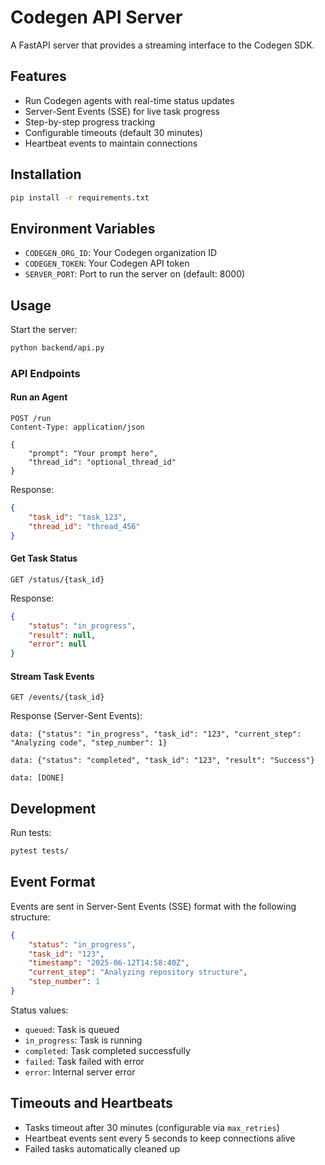 # Codegen API Server

A FastAPI server that provides a streaming interface to the Codegen SDK.

## Features

- Run Codegen agents with real-time status updates
- Server-Sent Events (SSE) for live task progress
- Step-by-step progress tracking
- Configurable timeouts (default 30 minutes)
- Heartbeat events to maintain connections

## Installation

```bash
pip install -r requirements.txt
```

## Environment Variables

- `CODEGEN_ORG_ID`: Your Codegen organization ID
- `CODEGEN_TOKEN`: Your Codegen API token
- `SERVER_PORT`: Port to run the server on (default: 8000)

## Usage

Start the server:

```bash
python backend/api.py
```

### API Endpoints

#### Run an Agent

```http
POST /run
Content-Type: application/json

{
    "prompt": "Your prompt here",
    "thread_id": "optional_thread_id"
}
```

Response:
```json
{
    "task_id": "task_123",
    "thread_id": "thread_456"
}
```

#### Get Task Status

```http
GET /status/{task_id}
```

Response:
```json
{
    "status": "in_progress",
    "result": null,
    "error": null
}
```

#### Stream Task Events

```http
GET /events/{task_id}
```

Response (Server-Sent Events):
```
data: {"status": "in_progress", "task_id": "123", "current_step": "Analyzing code", "step_number": 1}

data: {"status": "completed", "task_id": "123", "result": "Success"}

data: [DONE]
```

## Development

Run tests:

```bash
pytest tests/
```

## Event Format

Events are sent in Server-Sent Events (SSE) format with the following structure:

```json
{
    "status": "in_progress",
    "task_id": "123",
    "timestamp": "2025-06-12T14:58:40Z",
    "current_step": "Analyzing repository structure",
    "step_number": 1
}
```

Status values:
- `queued`: Task is queued
- `in_progress`: Task is running
- `completed`: Task completed successfully
- `failed`: Task failed with error
- `error`: Internal server error

## Timeouts and Heartbeats

- Tasks timeout after 30 minutes (configurable via `max_retries`)
- Heartbeat events sent every 5 seconds to keep connections alive
- Failed tasks automatically cleaned up

